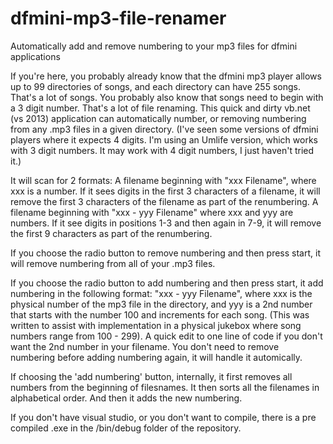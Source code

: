 # dfmini-mp3-file-renamer
Automatically add and remove numbering to your mp3 files for dfmini applications

If you're here, you probably already know that the dfmini mp3 player allows up to 99 directories of songs, and each directory can have 255 songs. That's a lot of songs. You probably also know that songs need to begin with a 3 digit number. That's a lot of file renaming. This quick and dirty vb.net (vs 2013) application can automatically number, or removing numbering from any .mp3 files in a given directory. (I've seen some versions of dfmini players where it expects 4 digits. I'm using an Umlife version, which works with 3 digit numbers. It may work with 4 digit numbers, I just haven't tried it.)

It will scan for 2 formats:
A filename beginning with "xxx Filename", where xxx is a number. If it sees digits in the first 3 characters of a filename, it will remove the first 3 characters of the filename as part of the renumbering.
A filename beginning with "xxx - yyy Filename" where xxx and yyy are numbers. If it see digits in positions 1-3 and then again in 7-9, it will remove the first 9 characters as part of the renumbering.

If you choose the radio button to remove numbering and then press start, it will remove numbering from all of your .mp3 files.

If you choose the radio button to add numbering and then press start, it add numbering in the following format: "xxx - yyy Filename", where xxx is the physical number of the mp3 file in the directory, and yyy is a 2nd number that starts with the number 100 and increments for each song. (This was written to assist with implementation in a physical jukebox where song numbers range from 100 - 299). A quick edit to one line of code if you don't want the 2nd number in your filename. You don't need to remove numbering before adding numbering again, it will handle it automically.

If choosing the 'add numbering' button, internally, it first removes all numbers from the beginning of filesnames. It then sorts all the filenames in alphabetical order. And then it adds the new numbering.

If you don't have visual studio, or you don't want to compile, there is a pre compiled .exe in the /bin/debug folder of the repository.



